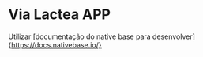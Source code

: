 # Via Lactea APP

Utilizar [documentação do native base para desenvolver]{https://docs.nativebase.io/}
